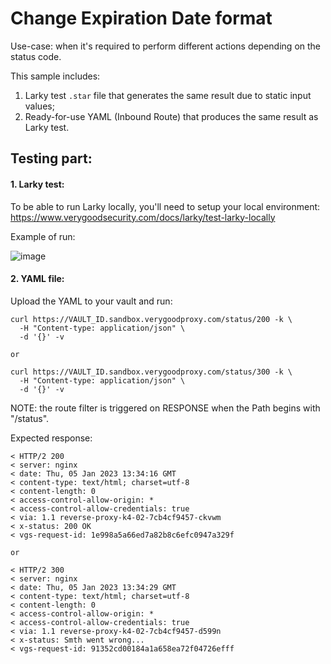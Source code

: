# Change Expiration Date format

Use-case: when it's required to perform different actions depending on the status code.

This sample includes:
1. Larky test `.star` file that generates the same result due to static input values;
2. Ready-for-use YAML (Inbound Route) that produces the same result as Larky test.

## Testing part:

#### 1. Larky test:

To be able to run Larky locally, you'll need to setup your local environment:
https://www.verygoodsecurity.com/docs/larky/test-larky-locally

Example of run:

![image](https://user-images.githubusercontent.com/78090218/210802769-048d89d1-99d0-4159-8d29-57d3dc2007aa.png)

#### 2. YAML file:

Upload the YAML to your vault and run:
```
curl https://VAULT_ID.sandbox.verygoodproxy.com/status/200 -k \
  -H "Content-type: application/json" \
  -d '{}' -v

or

curl https://VAULT_ID.sandbox.verygoodproxy.com/status/300 -k \
  -H "Content-type: application/json" \
  -d '{}' -v
```

NOTE: the route filter is triggered on RESPONSE when the Path begins with "/status".

Expected response:
```
< HTTP/2 200
< server: nginx
< date: Thu, 05 Jan 2023 13:34:16 GMT
< content-type: text/html; charset=utf-8
< content-length: 0
< access-control-allow-origin: *
< access-control-allow-credentials: true
< via: 1.1 reverse-proxy-k4-02-7cb4cf9457-ckvwm
< x-status: 200 OK
< vgs-request-id: 1e998a5a66ed7a82b8c6efc0947a329f

or

< HTTP/2 300
< server: nginx
< date: Thu, 05 Jan 2023 13:34:29 GMT
< content-type: text/html; charset=utf-8
< content-length: 0
< access-control-allow-origin: *
< access-control-allow-credentials: true
< via: 1.1 reverse-proxy-k4-02-7cb4cf9457-d599n
< x-status: Smth went wrong...
< vgs-request-id: 91352cd00184a1a658ea72f04726efff
```
